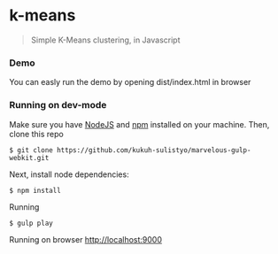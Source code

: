 # k-means
> Simple K-Means clustering, in Javascript

### Demo
You can easly run the demo by opening dist/index.html in browser

### Running on dev-mode
Make sure you have [NodeJS](https://nodejs.org/en/) and [npm](https://www.npmjs.com/) installed on your machine.
Then, clone this repo
```
$ git clone https://github.com/kukuh-sulistyo/marvelous-gulp-webkit.git
```
Next, install node dependencies:
```
$ npm install
```
Running
```
$ gulp play
```
Running on browser [http://localhost:9000](http://localhost:9000)
